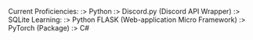 Current Proficiencies:
  :> Python
  :> Discord.py (Discord API Wrapper)
  :> SQLite
Learning:
  :> Python FLASK (Web-application Micro Framework)
  :> PyTorch (Package)
  :> C# 
  

